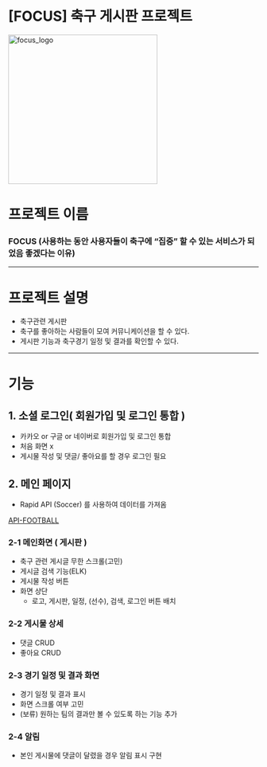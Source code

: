 # [FOCUS] 축구 게시판 프로젝트
<img src="https://github.com/user-attachments/assets/24b0ebb7-6170-487d-bf0b-17c6234dd5c9" alt="focus_logo" width="300"/>


# 프로젝트 이름

### FOCUS (사용하는 동안 사용자들이 축구에 “집중” 할 수 있는 서비스가 되었음 좋겠다는 이유)

---

# 프로젝트 설명

- 축구관련 게시판
- 축구를 좋아하는 사람들이 모여 커뮤니케이션을 할 수 있다.
- 게시판 기능과 축구경기 일정 및 결과를 확인할 수 있다.

---

# 기능

## 1. 소셜 로그인( 회원가입 및 로그인 통합 )

- 카카오 or 구글  or 네이버로 회원가입 및 로그인 통합
- 처음 화면 x
- 게시물 작성 및 댓글/ 좋아요를 할 경우 로그인 필요

## 2. 메인 페이지

- Rapid API (Soccer) 를 사용하여 데이터를 가져옴

[API-FOOTBALL](https://rapidapi.com/api-sports/api/api-football/playground/apiendpoint_09fdde85-c8a8-42cc-a492-816f46336dcf)

### 2-1 메인화면 ( 게시판 )

- 축구 관련 게시글 무한 스크롤(고민)
- 게시글 검색 기능(ELK)
- 게시물 작성 버튼
- 화면 상단
    - 로고, 게시판, 일정, (선수), 검색, 로그인 버튼 배치

### 2-2 게시물 상세

- 댓글 CRUD
- 좋아요 CRUD

### 2-3 경기 일정 및 결과 화면

- 경기 일정 및 결과 표시
- 화면 스크롤 여부 고민
- (보류) 원하는 팀의 결과만 볼 수 있도록 하는 기능 추가

### 2-4 알림

- 본인 게시물에 댓글이 달렸을 경우 알림 표시 구현
